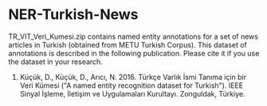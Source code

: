 # NER-Turkish-News

TR_VIT_Veri_Kumesi.zip contains named entity annotations for a set of news articles in Turkish (obtained from METU Turkish Corpus). This dataset of annotations is described in the following publication. Please cite it if you use the dataset in your research.

1)	Küçük, D., Küçük, D., Arıcı, N. 2016. Türkçe Varlık İsmi Tanıma için bir Veri Kümesi ("A named entity recognition dataset for Turkish"). IEEE Sinyal İşleme, İletişim ve Uygulamaları Kurultayı. Zonguldak, Türkiye.
